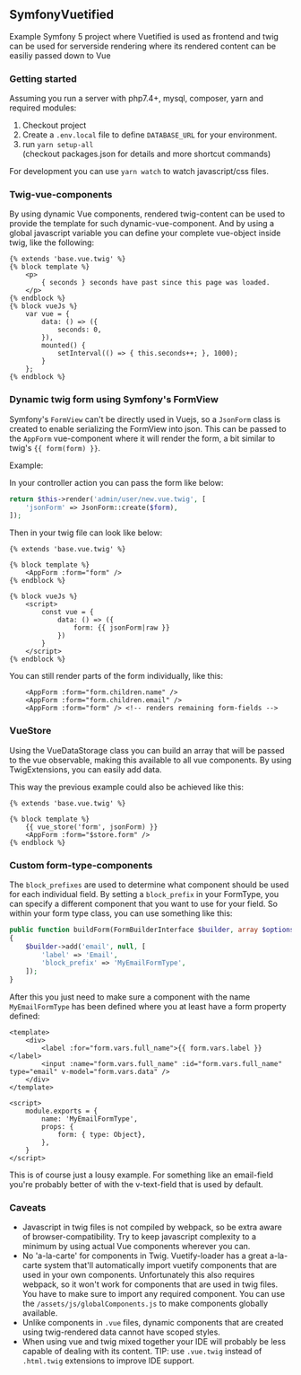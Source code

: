 ## SymfonyVuetified

Example Symfony 5 project where Vuetified is used as frontend and twig can be used for
serverside rendering where its rendered content can be easiliy passed down to Vue


### Getting started

Assuming you run a server with php7.4+, mysql, composer, yarn and required modules:

1) Checkout project
2) Create a `.env.local` file to define `DATABASE_URL` for your environment.
3) run `yarn setup-all`  
(checkout packages.json for details and more shortcut commands)


For development you can use `yarn watch` to watch javascript/css files.


### Twig-vue-components

By using dynamic Vue components, rendered twig-content can be used to provide
the template for such dynamic-vue-component. And by using a global javascript
variable you can define your complete vue-object inside twig, like the
following:

```
{% extends 'base.vue.twig' %}
{% block template %}
    <p>
        { seconds } seconds have past since this page was loaded.
    </p>
{% endblock %}
{% block vueJs %}
    var vue = {
        data: () => ({
            seconds: 0,
        }),
        mounted() {
            setInterval(() => { this.seconds++; }, 1000);
        }
    };
{% endblock %}
```


### Dynamic twig form using Symfony's FormView

Symfony's `FormView` can't be directly used in Vuejs, so a `JsonForm` class is created to enable serializing the FormView into json.
This can be passed to the `AppForm` vue-component where it will render the form, a bit similar to twig's `{{ form(form) }}`.

Example:

In your controller action you can pass the form like below:

```php
return $this->render('admin/user/new.vue.twig', [
    'jsonForm' => JsonForm::create($form),
]);
```
Then in your twig file can look like below:
```twig
{% extends 'base.vue.twig' %}

{% block template %}
    <AppForm :form="form" />
{% endblock %}

{% block vueJs %}
    <script>
        const vue = {
            data: () => ({
                form: {{ jsonForm|raw }}
            })
        }
    </script>
{% endblock %}
```

You can still render parts of the form individually, like this:
```vue
    <AppForm :form="form.children.name" />
    <AppForm :form="form.children.email" />
    <AppForm :form="form" /> <!-- renders remaining form-fields -->
```

### VueStore

Using the VueDataStorage class you can build an array that will be passed
to the vue observable, making this available to all vue components.
By using TwigExtensions, you can easily add data. 

This way the previous example could also be achieved like this:

```
{% extends 'base.vue.twig' %}

{% block template %}
    {{ vue_store('form', jsonForm) }}
    <AppForm :form="$store.form" />
{% endblock %}
```


### Custom form-type-components

The `block_prefixes` are used to determine what component should be used for each individual field. 
By setting a `block_prefix` in your FormType, you can specify a different component that you want to use for your
field. So within your form type class, you can use something like this:
```php
public function buildForm(FormBuilderInterface $builder, array $options): void
{
    $builder->add('email', null, [
        'label' => 'Email',
        'block_prefix' => 'MyEmailFormType',
    ]);
}
```

After this you just need to make sure a component with the name `MyEmailFormType` has been defined where you at least
have a form property defined:
```vue
<template>
    <div>
        <label :for="form.vars.full_name">{{ form.vars.label }}</label>
        <input :name="form.vars.full_name" :id="form.vars.full_name" type="email" v-model="form.vars.data" />
    </div>
</template>

<script>
    module.exports = {
        name: 'MyEmailFormType',
        props: {
            form: { type: Object},
        },
    }
</script>
```

This is of course just a lousy example. For something like an email-field you're probably better of with the
v-text-field that is used by default.

### Caveats
* Javascript in twig files is not compiled by webpack, so be extra aware of browser-compatibility.
Try to keep javascript complexity to a minimum by using actual Vue components wherever you can.
* No 'a-la-carte' for components in Twig. 
Vuetify-loader has a great a-la-carte system that'll automatically import vuetify components that are used in
your own components. Unfortunately this also requires webpack, so it won't work for components that are used
in twig files. You have to make sure to import any required component. You can use the `/assets/js/globalComponents.js`
to make components globally available.
* Unlike components in `.vue` files, dynamic components that are created using twig-rendered data cannot
have scoped styles.
* When using vue and twig mixed together your IDE will probably be less capable of dealing with its content.
  TIP: use `.vue.twig` instead of `.html.twig` extensions to improve IDE support.